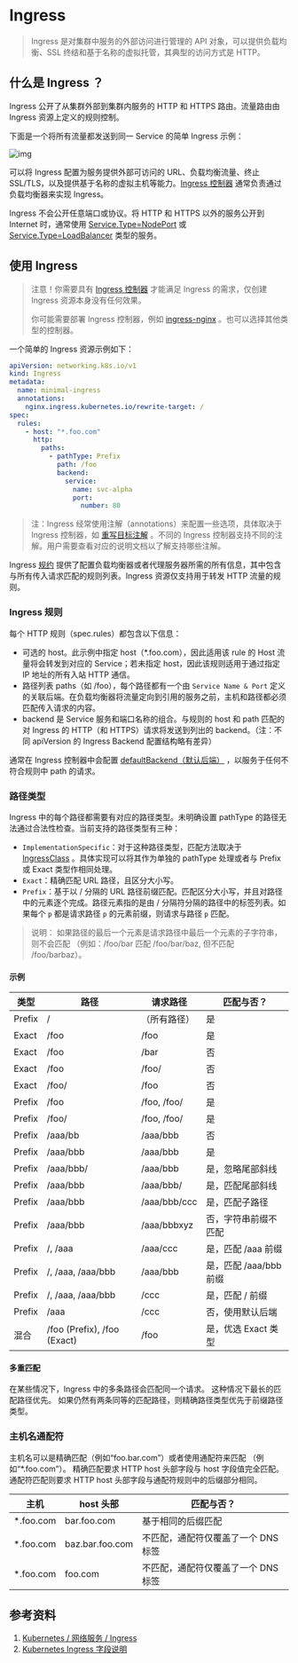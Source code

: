 # Ingress

> Ingress 是对集群中服务的外部访问进行管理的 API 对象，可以提供负载均衡、SSL 终结和基于名称的虚拟托管，其典型的访问方式是 HTTP。

## 什么是 Ingress ？

Ingress 公开了从集群外部到集群内服务的 HTTP 和 HTTPS 路由。流量路由由 Ingress 资源上定义的规则控制。

下面是一个将所有流量都发送到同一 Service 的简单 Ingress 示例：

![img](https://i.stack.imgur.com/qF2u2.png)

可以将 Ingress 配置为服务提供外部可访问的 URL、负载均衡流量、终止 SSL/TLS，以及提供基于名称的虚拟主机等能力。[Ingress 控制器](https://kubernetes.io/zh/docs/concepts/services-networking/ingress-controllers/) 通常负责通过负载均衡器来实现 Ingress。

Ingress 不会公开任意端口或协议。将 HTTP 和 HTTPS 以外的服务公开到 Internet 时，通常使用 [Service.Type=NodePort](https://kubernetes.io/zh/docs/concepts/services-networking/service/#type-nodeport) 或 [Service.Type=LoadBalancer](https://kubernetes.io/zh/docs/concepts/services-networking/service/#loadbalancer) 类型的服务。

## 使用 Ingress

> 注意！你需要具有 [Ingress 控制器](https://kubernetes.io/zh/docs/concepts/services-networking/ingress-controllers/) 才能满足 Ingress 的需求，仅创建 Ingress 资源本身没有任何效果。
>
> 你可能需要部署 Ingress 控制器，例如 [ingress-nginx](https://kubernetes.github.io/ingress-nginx/deploy/) 。也可以选择其他类型的控制器。

一个简单的 Ingress 资源示例如下：

```yaml
apiVersion: networking.k8s.io/v1
kind: Ingress
metadata:
  name: minimal-ingress
  annotations:
    nginx.ingress.kubernetes.io/rewrite-target: /
spec:
  rules:
    - host: "*.foo.com"
      http:
        paths:
          - pathType: Prefix
            path: /foo
            backend:
              service:
                name: svc-alpha
                port:
                  number: 80
```

> 注：Ingress 经常使用注解（annotations）来配置一些选项，具体取决于 Ingress 控制器，如 [重写目标注解](https://github.com/kubernetes/ingress-nginx/blob/main/docs/examples/rewrite/README.md) 。不同的 Ingress 控制器支持不同的注解。用户需要查看对应的说明文档以了解支持哪些注解。

Ingress [规约](https://github.com/kubernetes/community/blob/master/contributors/devel/sig-architecture/api-conventions.md#spec-and-status) 提供了配置负载均衡器或者代理服务器所需的所有信息，其中包含与所有传入请求匹配的规则列表。Ingress 资源仅支持用于转发 HTTP 流量的规则。

### Ingress 规则

每个 HTTP 规则（spec.rules）都包含以下信息：

- 可选的 host。此示例中指定 host（\*.foo.com），因此适用该 rule 的 Host 流量将会转发到对应的 Service；若未指定 host，因此该规则适用于通过指定 IP 地址的所有入站 HTTP 通信。
- 路径列表 paths（如 /foo），每个路径都有一个由 `Service Name & Port` 定义的关联后端。在负载均衡器将流量定向到引用的服务之前，主机和路径都必须匹配传入请求的内容。
- backend 是 Service 服务和端口名称的组合。与规则的 host 和 path 匹配的对 Ingress 的 HTTP（和 HTTPS）请求将发送到列出的 backend。（注：不同 apiVersion 的 Ingress Backend 配置结构略有差异）

通常在 Ingress 控制器中会配置 [defaultBackend（默认后端）](https://kubernetes.io/zh/docs/concepts/services-networking/ingress/#default-backend) ，以服务于任何不符合规则中 path 的请求。

### 路径类型

Ingress 中的每个路径都需要有对应的路径类型。未明确设置 pathType 的路径无法通过合法性检查。当前支持的路径类型有三种：

- `ImplementationSpecific`：对于这种路径类型，匹配方法取决于 [IngressClass](https://kubernetes.io/zh/docs/concepts/services-networking/ingress/#ingress-class) 。具体实现可以将其作为单独的 pathType 处理或者与 Prefix 或 Exact 类型作相同处理。
- `Exact`：精确匹配 URL 路径，且区分大小写。
- `Prefix`：基于以 / 分隔的 URL 路径前缀匹配。匹配区分大小写，并且对路径中的元素逐个完成。路径元素指的是由 / 分隔符分隔的路径中的标签列表。如果每个 `p` 都是请求路径 `p` 的元素前缀，则请求与路径 `p` 匹配。

> 说明： 如果路径的最后一个元素是请求路径中最后一个元素的子字符串，则不会匹配 （例如：/foo/bar 匹配 /foo/bar/baz, 但不匹配 /foo/barbaz）。

#### 示例

| 类型   | 路径                        | 请求路径     | 匹配与否？             |
| ------ | --------------------------- | ------------ | ---------------------- |
| Prefix | /                           | （所有路径） | 是                     |
| Exact  | /foo                        | /foo         | 是                     |
| Exact  | /foo                        | /bar         | 否                     |
| Exact  | /foo                        | /foo/        | 否                     |
| Exact  | /foo/                       | /foo         | 否                     |
| Prefix | /foo                        | /foo, /foo/  | 是                     |
| Prefix | /foo/                       | /foo, /foo/  | 是                     |
| Prefix | /aaa/bb                     | /aaa/bbb     | 否                     |
| Prefix | /aaa/bbb                    | /aaa/bbb     | 是                     |
| Prefix | /aaa/bbb/                   | /aaa/bbb     | 是，忽略尾部斜线       |
| Prefix | /aaa/bbb                    | /aaa/bbb/    | 是，匹配尾部斜线       |
| Prefix | /aaa/bbb                    | /aaa/bbb/ccc | 是，匹配子路径         |
| Prefix | /aaa/bbb                    | /aaa/bbbxyz  | 否，字符串前缀不匹配   |
| Prefix | /, /aaa                     | /aaa/ccc     | 是，匹配 /aaa 前缀     |
| Prefix | /, /aaa, /aaa/bbb           | /aaa/bbb     | 是，匹配 /aaa/bbb 前缀 |
| Prefix | /, /aaa, /aaa/bbb           | /ccc         | 是，匹配 / 前缀        |
| Prefix | /aaa                        | /ccc         | 否，使用默认后端       |
| 混合   | /foo (Prefix), /foo (Exact) | /foo         | 是，优选 Exact 类型    |

#### 多重匹配

在某些情况下，Ingress 中的多条路径会匹配同一个请求。 这种情况下最长的匹配路径优先。 如果仍然有两条同等的匹配路径，则精确路径类型优先于前缀路径类型。

### 主机名通配符

主机名可以是精确匹配（例如“foo.bar.com”）或者使用通配符来匹配 （例如“\*.foo.com”）。 精确匹配要求 HTTP host 头部字段与 host 字段值完全匹配。 通配符匹配则要求 HTTP host 头部字段与通配符规则中的后缀部分相同。

| 主机       | host 头部       | 匹配与否？                          |
| ---------- | --------------- | ----------------------------------- |
| \*.foo.com | bar.foo.com     | 基于相同的后缀匹配                  |
| \*.foo.com | baz.bar.foo.com | 不匹配，通配符仅覆盖了一个 DNS 标签 |
| \*.foo.com | foo.com         | 不匹配，通配符仅覆盖了一个 DNS 标签 |

## 参考资料

1. [Kubernetes / 网络服务 / Ingress](https://kubernetes.io/zh/docs/concepts/services-networking/ingress/)
2. [Kubernetes Ingress 字段说明](https://kubernetes.io/docs/reference/generated/kubernetes-api/v1.21/#ingress-v1-networking-k8s-io)
